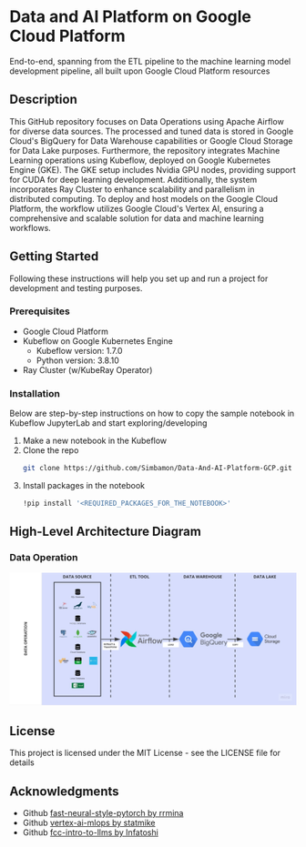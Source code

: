 # Data and AI Platform on Google Cloud Platform

End-to-end, spanning from the ETL pipeline to the machine learning model development pipeline, all built upon Google Cloud Platform resources

## Description

This GitHub repository focuses on Data Operations using Apache Airflow for diverse data sources. The processed and tuned data is stored in Google Cloud's BigQuery for Data Warehouse capabilities or Google Cloud Storage for Data Lake purposes. Furthermore, the repository integrates Machine Learning operations using Kubeflow, deployed on Google Kubernetes Engine (GKE). The GKE setup includes Nvidia GPU nodes, providing support for CUDA for deep learning development. Additionally, the system incorporates Ray Cluster to enhance scalability and parallelism in distributed computing. To deploy and host models on the Google Cloud Platform, the workflow utilizes Google Cloud's Vertex AI, ensuring a comprehensive and scalable solution for data and machine learning workflows.

## Getting Started

Following these instructions will help you set up and run a project for development and testing purposes. 

### Prerequisites

* Google Cloud Platform
* Kubeflow on Google Kubernetes Engine
    - Kubeflow version: 1.7.0
    - Python version: 3.8.10
* Ray Cluster (w/KubeRay Operator)

### Installation

Below are step-by-step instructions on how to copy the sample notebook in Kubeflow JupyterLab and start exploring/developing

1. Make a new notebook in the Kubeflow
2. Clone the repo
   ```sh
   git clone https://github.com/Simbamon/Data-And-AI-Platform-GCP.git
   ```
3. Install packages in the notebook
   ```sh
   !pip install '<REQUIRED_PACKAGES_FOR_THE_NOTEBOOK>'
   ```

## High-Level Architecture Diagram
### Data Operation
![DataOps](./images/dataops-flowchart.jpg)

## License

This project is licensed under the MIT License - see the LICENSE file for details

## Acknowledgments

* Github [fast-neural-style-pytorch by rrmina](https://github.com/rrmina/fast-neural-style-pytorch)
* Github [vertex-ai-mlops by statmike](https://github.com/statmike/vertex-ai-mlops)
* Github [fcc-intro-to-llms by Infatoshi](https://github.com/Infatoshi/fcc-intro-to-llms)